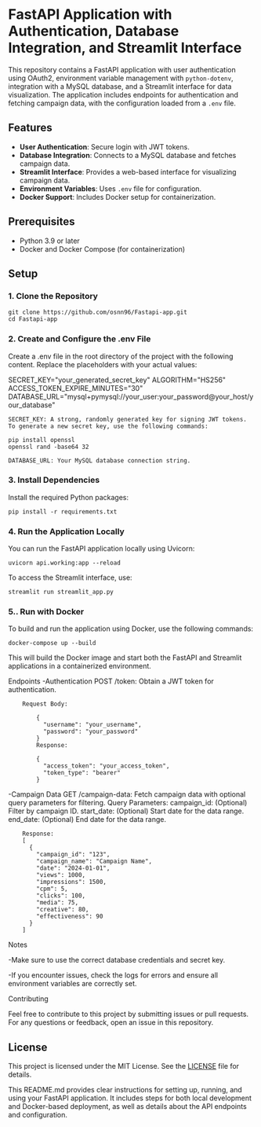 # FastAPI Application with Authentication, Database Integration, and Streamlit Interface

This repository contains a FastAPI application with user authentication using OAuth2, environment variable management with `python-dotenv`, integration with a MySQL database, and a Streamlit interface for data visualization. The application includes endpoints for authentication and fetching campaign data, with the configuration loaded from a `.env` file.

## Features

- **User Authentication**: Secure login with JWT tokens.
- **Database Integration**: Connects to a MySQL database and fetches campaign data.
- **Streamlit Interface**: Provides a web-based interface for visualizing campaign data.
- **Environment Variables**: Uses `.env` file for configuration.
- **Docker Support**: Includes Docker setup for containerization.

## Prerequisites

- Python 3.9 or later
- Docker and Docker Compose (for containerization)

## Setup

### 1. Clone the Repository

    git clone https://github.com/osnn96/Fastapi-app.git
    cd Fastapi-app

### 2. Create and Configure the .env File
Create a .env file in the root directory of the project with the following content. Replace the placeholders with your actual values:

SECRET_KEY="your_generated_secret_key"
ALGORITHM="HS256"
ACCESS_TOKEN_EXPIRE_MINUTES="30"
DATABASE_URL="mysql+pymysql://your_user:your_password@your_host/your_database"

    SECRET_KEY: A strong, randomly generated key for signing JWT tokens. To generate a new secret key, use the following commands:
    
    pip install openssl
    openssl rand -base64 32

    DATABASE_URL: Your MySQL database connection string.

### 3. Install Dependencies
Install the required Python packages:

    pip install -r requirements.txt

### 4. Run the Application Locally
You can run the FastAPI application locally using Uvicorn:

    uvicorn api.working:app --reload

To access the Streamlit interface, use:

    streamlit run streamlit_app.py

### 5.. Run with Docker
To build and run the application using Docker, use the following commands:

    docker-compose up --build

This will build the Docker image and start both the FastAPI and Streamlit applications in a containerized environment.

Endpoints
-Authentication
    POST /token: Obtain a JWT token for authentication.

        Request Body:

            {
              "username": "your_username",
              "password": "your_password"
            }
            Response:
            
            {
              "access_token": "your_access_token",
              "token_type": "bearer"
            }

-Campaign Data
    GET /campaign-data: Fetch campaign data with optional query parameters for filtering.
        Query Parameters:
        campaign_id: (Optional) Filter by campaign ID.
        start_date: (Optional) Start date for the data range.
        end_date: (Optional) End date for the data range.

        Response:
        [
          {
            "campaign_id": "123",
            "campaign_name": "Campaign Name",
            "date": "2024-01-01",
            "views": 1000,
            "impressions": 1500,
            "cpm": 5,
            "clicks": 100,
            "media": 75,
            "creative": 80,
            "effectiveness": 90
          }
        ]

Notes

-Make sure to use the correct database credentials and secret key.

-If you encounter issues, check the logs for errors and ensure all environment variables are correctly set.

Contributing

Feel free to contribute to this project by submitting issues or pull requests. For any questions or feedback, open an issue in this repository.

## License

This project is licensed under the MIT License. See the [LICENSE](LICENSE) file for details.


This README.md provides clear instructions for setting up, running, and using your FastAPI application. It includes steps for both local development and Docker-based deployment, as well as details about the API endpoints and configuration.


